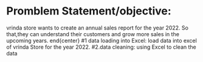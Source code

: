 # Promblem Statement/objective:
vrinda store wants to create an annual sales report for the year 2022. So that,they can understand their customers and grow more sales in the upcoming years.
end{center}
#1 data loading into Excel:
load data into excel of vrinda Store for the year 2022.
#2.data cleaning:
using Excel to clean the data

